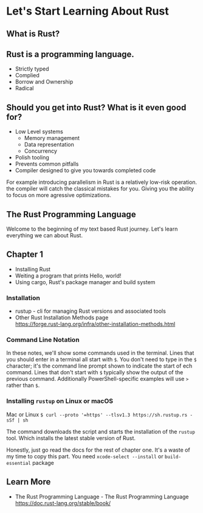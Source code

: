 # Let's Start Learning About Rust

## What is Rust?

Rust is a programming language.
---
* Strictly typed
* Complied
* Borrow and Ownership
* Radical

## Should you get into Rust? What is it even good for?

* Low Level systems
  * Memory management
  * Data representation
  * Concurrency
* Polish tooling
* Prevents common pitfalls
* Compiler designed to give you towards completed code


For example introducing parallelism in Rust is a relatively low-risk operation. the compiler will catch the classical mistakes for you. Giving you the ability to focus on more agressive optimizations.

## The Rust Programming Language

Welcome to the beginning of my text based Rust journey. Let's learn everything we can about Rust.

## Chapter 1

* Installing Rust
* Weiting a program that prints Hello, world!
* Using cargo, Rust's package manager and build system

### Installation

* rustup - cli for managing Rust versions and associated tools
* Other Rust Installation Methods page  
  <https://forge.rust-lang.org/infra/other-installation-methods.html>
 
### Command Line Notation

In these notes, we'll show some commands used in the terminal. Lines that you should enter in a terminal all start with `$`. You don't need to type in the `$` character; it's the command line prompt shown to indicate the start of ech command. Lines that don't start with `$` typically show the output of the previous command. Additionally PowerShell-specific examples will use `>` rather than `$`.

### Installing `rustup` on Linux or macOS

Mac or Linux
`$ curl --proto '=https' --tlsv1.3 https://sh.rustup.rs -sSf | sh`

The command downloads the script and starts the installation of the `rustup` tool. Which installs the latest stable version of Rust.

Honestly, just go read the docs for the rest of chapter one. It's a waste of my time to copy this part.
You need `xcode-select --install` or `build-essential` package

## Learn More

* The Rust Programming Language - The Rust Programming Language  
  <https://doc.rust-lang.org/stable/book/>
